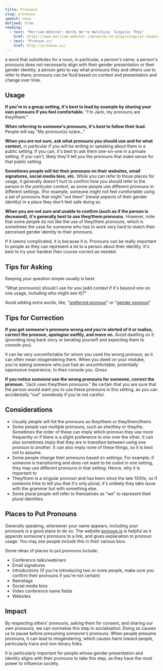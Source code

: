 ```yaml
---
title: Pronouns
slug: pronouns
speech: noun
defined: true
reading:
  - text: "Merriam-Webster: Words We're Watching: Singular They"
    href: https://www.merriam-webster.com/words-at-play/singular-nonbinary-they
  - text: "Pronoun.is"
    href: http://pronoun.is/
---
```

a word that substitutes for a noun, in particular, a person's name; a person's pronouns does not necessarily align with their gender presentation or their gender identity; a person gets to say what pronouns they and others use to refer to them; pronouns can be fluid based on context and presentation and change over time.

## Usage
**If you're in a group setting, it's best to lead by example by sharing your own pronouns if you feel comfortable.** "I'm Jack, my pronouns are they/them."

**When referring to someone's pronouns, it's best to follow their lead.** People will say "My pronoun(s) is/are..."

**When you are not sure, ask what pronouns you should use and for what context,** in particular if you will be writing or speaking about them in a public setting. If you can, it's best to ask them one-on-one in a private setting. If you can't, likely they'll tell you the pronouns that make sense for that public setting.

**Sometimes people will list their pronouns on their websites, email signatures, social media bios, etc.** While you can refer to those places for usage, it generally doesn't hurt to confirm how _you_ should refer to the person _in the particular context_, as some people use different pronouns in different settings. (For example, someone might not feel comfortable using a set of pronouns that might "out them" (reveal aspects of their gender identity) in a place they don't feel safe doing so.

**When you are not sure and unable to confirm (such as if the person is deceased), it's generally best to use they/them pronouns.** However, note that some people do not like the use of they/them pronouns, which is sometimes the case for someone who has to work very hard to match their perceived gender identity to their pronouns.

If it seems complicated, it is because it is. Pronouns can be really important to people as they can represent a lot to a person about their identity. It's best to try your hardest then course-correct as needed.

## Tips for Asking
Keeping your question simple usually is best:

"What pronoun(s) should I use for you [add context if it's beyond one on one usage, including who might see it]?"

Avoid adding extra words, like, "[preferred pronoun](/definitions/preferred-pronoun)" or "[gender pronoun](gender-pronoun)"

## Tips for Correction
**If you get someone's pronouns wrong and you're alerted of it or realise, correct the pronoun, apologise swiftly, and move on.** Avoid dwelling on it (providing long back story or berating yourself and expecting them to console you).

It can be very uncomfortable for whom you used the wrong pronoun, as it can often mean misgendering them. When you dwell on your mistake, you're asking someone who just had an uncomfortable, potentially oppressive experience, to then console you. Gross.

**If you notice someone use the wrong pronouns for someone, correct the pronoun.** "Jack uses they/them pronouns." Be certain that you are sure that the person would want you to use these pronouns in this setting, as you can accidentally "out" somebody if you're not careful.

## Considerations
- Usually people will list the pronouns as they/them or they/them/theirs.
- Some people use multiple pronouns, such as she/they or they/he. Sometimes the order of these can imply which pronoun they use more frequently or if there is a slight preference to one over the other. It can also sometimes imply that they are in transition between using one pronoun to another. It can also imply none of these things, so it is best not to assume.
- Some people change their pronouns based on settings. For example, if someone is transitioning and does not want to be outed in one setting, they may use different pronouns in that setting. Hence, why it is important to 
- They/them is a singular pronoun and has been since the late 1300s, so if someone tries to tell you that it's only plural, it's unlikely they take issue with the grammar but with something else.
- Some plural people will refer to themselves as "we" to represent their plural identities.

## Places to Put Pronouns
Generally speaking, whereever your name appears, including your pronouns is a good place to do so. The website [pronoun.is](https://pronoun.is) is helpful as it appends someone's pronouns to a link, and gives explanation to pronoun usage. You may see people include this in their various bios.

Some ideas of places to put pronouns include:
- Conference talks/webinars
- Email signatures
- Introductions (If you're introducing two or more people, make sure you confirm their pronouns if you're not certain)
- Nametags
- Social media bios
- Video conference name fields
- Websites

## Impact
By respecting others' pronouns, asking them for consent, and sharing our own pronouns, we can normalise this step in socialisation. Doing so causes us to pause before presuming someone's pronouns. When people presume pronouns, it can lead to misgendering, which causes harm toward people, particularly trans and non-binary folks.

It is particularly important for people whose gender presentation and identity aligns with their pronouns to take this step, as they have the most power to influence society.
